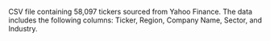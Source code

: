 CSV file containing 58,097 tickers sourced from Yahoo Finance. The data includes the following columns: Ticker, Region, Company Name, Sector, and Industry.  
